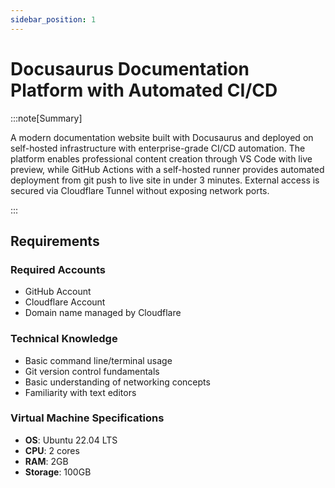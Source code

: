 ```yaml
---
sidebar_position: 1
---
```


# Docusaurus Documentation Platform with Automated CI/CD

:::note[Summary]

A modern documentation website built with Docusaurus and deployed on self-hosted infrastructure with enterprise-grade CI/CD automation. The platform enables professional content creation through VS Code with live preview, while GitHub Actions with a self-hosted runner provides automated deployment from git push to live site in under 3 minutes. External access is secured via Cloudflare Tunnel without exposing network ports.

:::

## Requirements

### Required Accounts

- GitHub Account
- Cloudflare Account
- Domain name managed by Cloudflare

### Technical Knowledge

- Basic command line/terminal usage
- Git version control fundamentals
- Basic understanding of networking concepts
- Familiarity with text editors

### Virtual Machine Specifications

- **OS**: Ubuntu 22.04 LTS
- **CPU**: 2 cores
- **RAM**: 2GB
- **Storage**: 100GB
